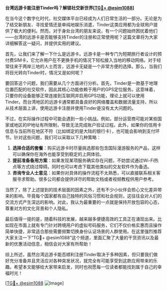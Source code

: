 **台湾远游卡能注册Tinder吗？解锁社交新世界[[TG💪+ @esim1088](https://t.me/s/esim1088)]**

在当今这个数字化时代，社交媒体平台已经成为人们日常生活的一部分。无论是为了结交新朋友、寻找爱情还是单纯地娱乐消遣，Tinder这类应用都为全球用户提供了极大的便利。然而，对于身处台湾的朋友来说，有一个问题始终困扰着他们——台湾的远游卡是否能够支持Tinder的注册和正常使用呢？这篇文章将为大家详细解答这一疑问，并提供实用的建议。

首先，让我们来了解一下什么是远游卡。远游卡是一种专门为短期旅行者设计的预付费SIM卡，它允许用户在不更换手机的情况下轻松接入当地的移动网络。对于经常往来于两岸三地的人士而言，远游卡无疑是一个非常方便的选择。那么，当我们将目光转向Tinder时，情况又是如何呢？

要回答这个问题，我们需要从几个方面进行分析。首先，Tinder是一款基于地理位置匹配的社交软件，因此其核心功能依赖于用户的GPS定位服务。这意味着，只要你的设备能够正常连接到互联网并启用GPS功能，理论上就可以使用Tinder。而台湾地区的远游卡通常都具备良好的网络覆盖和数据流量支持，所以从技术层面上讲，使用远游卡注册并使用Tinder是没有太大问题的。

不过，在实际操作过程中可能会遇到一些小挑战。例如，部分运营商可能对某些国家或地区的IP地址有所限制，导致无法完成账户验证过程。此外，如果你的信用卡信息与当前所在地区不符（比如绑定的是大陆的银行卡），也可能会影响到支付环节。针对这些问题，我们可以采取以下几种策略：

1. **选择合适的套餐**：购买远游卡时尽量挑选那些包含国际漫游服务的产品，这样可以确保你在海外也能享受到稳定的上网体验。
2. **提前准备备用方案**：如果发现某项服务确实存在问题，不妨尝试通过Wi-Fi热点等方式绕过障碍。同时也可以考虑下载其他类似的交友软件作为备选。
3. **咨询专业人士意见**：如果你对具体的操作流程不太熟悉，可以直接联系相关客服寻求帮助。很多公司都会提供详尽的帮助文档或者视频教程供用户参考。

当然了，除了上述提到的技术层面的因素之外，还有不少小伙伴会担心文化差异带来的影响。毕竟每个国家都有自己独特的风俗习惯和社会规则，这往往会对人们的交流方式产生深远的影响。对此，我认为最重要的一点就是保持开放包容的心态，尊重对方的文化背景和个人隐私。

最后值得一提的是，随着科技的发展，越来越多便捷高效的工具正在涌现出来。比如现在市面上就有专门针对跨境用户的虚拟号码服务，它们不仅价格实惠而且操作简单快捷，非常适合那些需要频繁切换身份认证场景的人群使用。在这里强烈推荐大家关注一下“TG💪+ @esim1088”这个频道，里面汇聚了大量的干货资讯以及最新的优惠活动信息，相信会对大家有所帮助！

综上所述，虽然台湾远游卡能否顺利注册Tinder取决于多种因素，但只要我们做好充分准备并且灵活应对各种突发状况，就完全有可能享受到这款应用带来的乐趣。希望本文能够给大家带来启发，同时也祝愿每一位读者都能找到属于自己的幸福时光！ 

[[TG💪+ @esim1088](https://t.me/s/esim1088) ![Image](https://i.postimg.cc/4NQfJmqS/Snipaste-2025-05-13-00-14-12.png)]